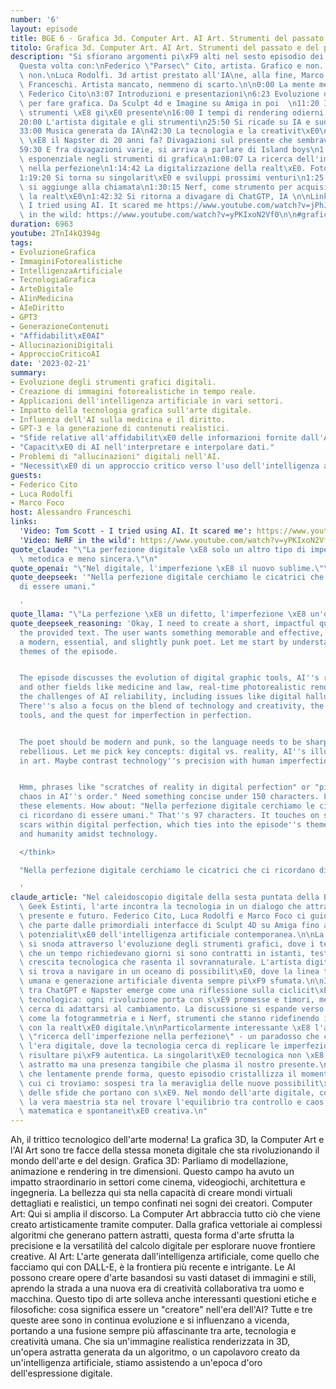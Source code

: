 ```yaml
---
number: '6'
layout: episode
title: BGE 6 - Grafica 3d. Computer Art. AI Art. Strumenti del passato e del presente.
titolo: Grafica 3d. Computer Art. AI Art. Strumenti del passato e del presente.
description: "Si sfiorano argomenti pi\xF9 alti nel sesto episodio dei geek estinti.\n\
  Questa volta con:\nFederico \"Parsec\" Cito, artista. Grafico e non. Digitale e\
  \ non.\nLuca Rodolfi. 3d artist prestato all'IA\ne, alla fine, Marco Foco.\nAlessandro\
  \ Franceschi. Artista mancato, nemmeno di scarto.\n\n0:00 La mente mente WIP di\
  \ Federico Cito\n3:07 Introduzioni e presentazioni\n6:23 Evoluzione degli strumenti\
  \ per fare grafica. Da Sculpt 4d e Imagine su Amiga in poi  \n11:20 Il futuro degli\
  \ strumenti \xE8 gi\xE0 presente\n16:00 I tempi di rendering odierni e quelli passati\n\
  20:00 L'artista digitale e gli strumenti\n25:50 Si ricade su IA e suoi usi e abusi\n\
  33:00 Musica generata da IA\n42:30 La tecnologia e la creativit\xE0\n51:10 ChatGPT\
  \ \xE8 il Napster di 20 anni fa? Divagazioni sul presente che sembrava futuro\n\
  59:30 E fra divagazioni varie, si arriva a parlare di Island boys\n1:03:30 La crescita\
  \ esponenziale negli strumenti di grafica\n1:08:07 La ricerca dell'imperfezione\
  \ nella perfezione\n1:14:42 La digitalizzazione della realt\xE0. Fotogrammetria.\n\
  1:19:20 Si torna su singolarit\xE0 e sviluppi prossimi venturi\n1:25:39 Marco Foco\
  \ si aggiunge alla chiamata\n1:30:15 Nerf, come strumento per acquisire e riprodurre\
  \ la realt\xE0\n1:42:32 Si ritorna a divagare di ChatGTP, IA \n\nLinks:\nTom Scott:\
  \ I tried using AI. It scared me https://www.youtube.com/watch?v=jPhJbKBuNnA\nNeRF\
  \ in the wild: https://www.youtube.com/watch?v=yPKIxoN2Vf0\n\n#grafica3d #3d #computerart"
duration: 6963
youtube: 2TnI4kQ394g
tags:
- EvoluzioneGrafica
- ImmaginiFotorealistiche
- IntelligenzaArtificiale
- TecnologiaGrafica
- ArteDigitale
- AIinMedicina
- AIeDiritto
- GPT3
- GenerazioneContenuti
- "Affidabilit\xE0AI"
- AllucinazioniDigitali
- ApproccioCriticoAI
date: '2023-02-21'
summary:
- Evoluzione degli strumenti grafici digitali.
- Creazione di immagini fotorealistiche in tempo reale.
- Applicazioni dell'intelligenza artificiale in vari settori.
- Impatto della tecnologia grafica sull'arte digitale.
- Influenza dell'AI sulla medicina e il diritto.
- GPT-3 e la generazione di contenuti realistici.
- "Sfide relative all'affidabilit\xE0 delle informazioni fornite dall'AI."
- "Capacit\xE0 di AI nell'interpretare e interpolare dati."
- Problemi di "allucinazioni" digitali nell'AI.
- "Necessit\xE0 di un approccio critico verso l'uso dell'intelligenza artificiale."
guests:
- Federico Cito
- Luca Rodolfi
- Marco Foco
host: Alessandro Franceschi
links:
  'Video: Tom Scott - I tried using AI. It scared me': https://www.youtube.com/watch?v=jPhJbKBuNnA
  'Video: NeRF in the wild': https://www.youtube.com/watch?v=yPKIxoN2Vf0
quote_claude: "\"La perfezione digitale \xE8 solo un altro tipo di imperfezione, pi\xF9\
  \ metodica e meno sincera.\"\n"
quote_openai: "\"Nel digitale, l'imperfezione \xE8 il nuovo sublime.\"\n"
quote_deepseek: '"Nella perfezione digitale cerchiamo le cicatrici che ci ricordano
  di essere umani."

  '
quote_llama: "\"La perfezione \xE8 un difetto, l'imperfezione \xE8 un'opera d'arte.\""
quote_deepseek_reasoning: 'Okay, I need to create a short, impactful quote based on
  the provided text. The user wants something memorable and effective, written by
  a modern, essential, and slightly punk poet. Let me start by understanding the main
  themes of the episode.


  The episode discusses the evolution of digital graphic tools, AI''s role in art
  and other fields like medicine and law, real-time photorealistic rendering, and
  the challenges of AI reliability, including issues like digital hallucinations.
  There''s also a focus on the blend of technology and creativity, the past and future
  tools, and the quest for imperfection in perfection.


  The poet should be modern and punk, so the language needs to be sharp and a bit
  rebellious. Let me pick key concepts: digital vs. reality, AI''s illusions, imperfection
  in art. Maybe contrast technology''s precision with human imperfection.


  Hmm, phrases like "scratches of reality in digital perfection" or "pixels breathe
  chaos in AI''s order." Need something concise under 150 characters. Let me try combining
  these elements. How about: "Nella perfezione digitale cerchiamo le cicatrici che
  ci ricordano di essere umani." That''s 97 characters. It touches on seeking human
  scars within digital perfection, which ties into the episode''s themes of imperfection
  and humanity amidst technology.

  </think>

  "Nella perfezione digitale cerchiamo le cicatrici che ci ricordano di essere umani."

  '
claude_article: "Nel caleidoscopio digitale della sesta puntata della Brigata dei\
  \ Geek Estinti, l'arte incontra la tecnologia in un dialogo che attraversa passato,\
  \ presente e futuro. Federico Cito, Luca Rodolfi e Marco Foco ci guidano in un viaggio\
  \ che parte dalle primordiali interfacce di Sculpt 4D su Amiga fino alle vertiginose\
  \ potenzialit\xE0 dell'intelligenza artificiale contemporanea.\n\nLa conversazione\
  \ si snoda attraverso l'evoluzione degli strumenti grafici, dove i tempi di rendering\
  \ che un tempo richiedevano giorni si sono contratti in istanti, testimoniando una\
  \ crescita tecnologica che rasenta il sovrannaturale. L'artista digitale moderno\
  \ si trova a navigare in un oceano di possibilit\xE0, dove la linea tra creazione\
  \ umana e generazione artificiale diventa sempre pi\xF9 sfumata.\n\nIl parallelo\
  \ tra ChatGPT e Napster emerge come una riflessione sulla ciclicit\xE0 della storia\
  \ tecnologica: ogni rivoluzione porta con s\xE9 promesse e timori, mentre la societ\xE0\
  \ cerca di adattarsi al cambiamento. La discussione si espande verso territori inesplorati\
  \ come la fotogrammetria e i Nerf, strumenti che stanno ridefinendo il nostro rapporto\
  \ con la realt\xE0 digitale.\n\nParticolarmente interessante \xE8 l'analisi della\
  \ \"ricerca dell'imperfezione nella perfezione\" - un paradosso che caratterizza\
  \ l'era digitale, dove la tecnologia cerca di replicare le imperfezioni umane per\
  \ risultare pi\xF9 autentica. La singolarit\xE0 tecnologica non \xE8 pi\xF9 un concetto\
  \ astratto ma una presenza tangibile che plasma il nostro presente.\n\nCome un render\
  \ che lentamente prende forma, questo episodio cristallizza il momento storico in\
  \ cui ci troviamo: sospesi tra la meraviglia delle nuove possibilit\xE0 e la consapevolezza\
  \ delle sfide che portano con s\xE9. Nel mondo dell'arte digitale, come nella vita,\
  \ la vera maestria sta nel trovare l'equilibrio tra controllo e caos, tra precisione\
  \ matematica e spontaneit\xE0 creativa.\n"
---
```

Ah, il trittico tecnologico dell'arte moderna! La grafica 3D, la Computer Art e l'AI Art sono tre facce della stessa moneta digitale che sta rivoluzionando il mondo dell'arte e del design.
Grafica 3D: Parliamo di modellazione, animazione e rendering in tre dimensioni. Questo campo ha avuto un impatto straordinario in settori come cinema, videogiochi, architettura e ingegneria. La bellezza qui sta nella capacità di creare mondi virtuali dettagliati e realistici, un tempo confinati nei sogni dei creatori.
Computer Art: Qui si amplia il discorso. La Computer Art abbraccia tutto ciò che viene creato artisticamente tramite computer. Dalla grafica vettoriale ai complessi algoritmi che generano pattern astratti, questa forma d'arte sfrutta la precisione e la versatilità del calcolo digitale per esplorare nuove frontiere creative.
AI Art: L'arte generata dall'intelligenza artificiale, come quello che facciamo qui con DALL-E, è la frontiera più recente e intrigante. Le AI possono creare opere d'arte basandosi su vasti dataset di immagini e stili, aprendo la strada a una nuova era di creatività collaborativa tra uomo e macchina. Questo tipo di arte solleva anche interessanti questioni etiche e filosofiche: cosa significa essere un "creatore" nell'era dell'AI?
Tutte e tre queste aree sono in continua evoluzione e si influenzano a vicenda, portando a una fusione sempre più affascinante tra arte, tecnologia e creatività umana. Che sia un'immagine realistica renderizzata in 3D, un'opera astratta generata da un algoritmo, o un capolavoro creato da un'intelligenza artificiale, stiamo assistendo a un'epoca d'oro dell'espressione digitale.
